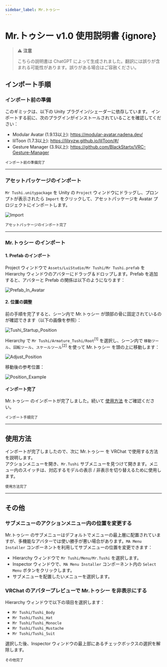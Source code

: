 ```yaml
---
sidebar_label: Mr.トゥシー
---
```


# Mr.トゥシー v1.0 使用説明書 {ignore}

>:warning: **注意**
>
>こちらの説明書は ChatGPT によって生成されました。翻訳には誤りが含まれる可能性があります。誤りがある場合はご容赦ください。

## インポート手順

### インポート前の準備

このギミックは、以下の Unity プラグイン/シェーダーに依存しています。 インポートする前に、次のプラグインがインストールされていることを確認してください：

- Modular Avatar (1.9.13以上): https://modular-avatar.nadena.dev/
- lilToon (1.7.3以上): https://lilxyzw.github.io/lilToon/#/
- Gesture Manager (3.9以上): https://github.com/BlackStartx/VRC-Gesture-Manager

<sub>インポート前の準備完了</sub>

---

### アセットパッケージのインポート

`Mr Tushi.unitypackage` を Unity の `Project` ウィンドウにドラッグし、プロンプトが表示されたら `Import` をクリックして、アセットパッケージを Avatar プロジェクトにインポートします。

![Import](./Assets/Import.webp)

<sub>アセットパッケージのインポート完了</sub>

---

### Mr.トゥシー のインポート

#### 1. Prefab のインポート

Project ウィンドウで `Assets/LuiStudio/Mr Tushi/Mr Tushi.prefab` を Hierarchy ウィンドウのアバターにドラッグ＆ドロップします。Prefab を追加すると、アバターと Prefab の関係は以下のようになります：

![Prefab_In_Avatar](./Assets/Prefab_In_Avatar.webp)

#### 2. 位置の調整

前の手順を完了すると、シーン内で Mr.トゥシー が頭部の骨に固定されているのが確認できます（以下の画像を参照）：

![Tushi_Startup_Position](./Assets/Tushi_Startup_Position.webp)

Hierarchy で `Mr Tushi/Armature_Tushi/Root`<sup>[1]</sup> を選択し、シーン内で `移動ツール`、`回転ツール`、`スケールツール`<sup>[2]</sup> を使って Mr.トゥシー を頭の上に移動します：

![Adjust_Position](./Assets/Adjust_Position.webp)

移動後の参考位置：

![Position_Example](./Assets/Position_Example.webp)

#### インポート完了

Mr.トゥシー のインポートが完了しました。続いて [使用方法](#使用方法) をご確認ください。

<sub>インポート手順完了</sub>

---

## 使用方法

インポートが完了しましたので、次に Mr.トゥシー を VRChat で使用する方法を説明します。  
アクションメニューを開き、`Mr.Tushi` サブメニューを見つけて開きます。メニュー内のスイッチは、対応するモデルの表示 / 非表示を切り替えるために使用します。

<sub>使用方法完了</sub>

---

## その他

### サブメニューのアクションメニュー内の位置を変更する  

Mr.トゥシー のサブメニューはデフォルトでメニューの最上層に配置されていますが、多機能なアバターでは使い勝手が悪い場合があります。`MA Menu Installer` コンポーネントを利用してサブメニューの位置を変更できます：  

- Hierarchy ウィンドウで `Mr Tushi/Menu/Mr.Tushi` を選択します。  
- Inspector ウィンドウで、`MA Menu Installer` コンポーネント内の `Select Menu` ボタンをクリックします。  
- サブメニューを配置したいメニューを選択します。

### VRChat のアバタープレビューで Mr.トゥシー を非表示にする  

Hierarchy ウィンドウで以下の項目を選択します：  

- `Mr Tushi/Tushi_Body`  
- `Mr Tushi/Tushi_Hat`  
- `Mr Tushi/Tushi_Monocle`  
- `Mr Tushi/Tushi_Mustache`  
- `Mr Tushi/Tushi_Suit`  

選択した後、Inspector ウィンドウの最上部にあるチェックボックスの選択を解除します。

<sub>その他完了</sub>